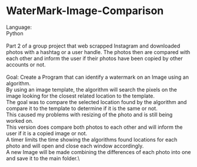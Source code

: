# WaterMark-Image-Comparison
Language:\
Python\
\
Part 2 of a group project that web scrapped Instagram and downloaded photos with a hashtag or a user handle. The photos then are compared with each other and inform the user if their photos have been copied by other accounts or not.\
\
Goal: Create a Program that can identify a watermark on an Image using an algorithm.\
By using an image template, the algorithm will search the pixels on the image looking for the closest related location to the template.\
The goal was to compare the selected location found by the algorithm and compare it to the template to determine if it is the same or not.\
This caused my problems with resizing of the photo and is still being worked on.\
This version does compare both photos to each other and will inform the user if it is a copied image or not.\
A timer limits the time showing the algorithms found locations for each photo and will open and close each window accordingly.\
A new Image will be made combining the differences of each photo into one and save it to the main folder.\
